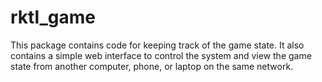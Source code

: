 # rktl_game

This package contains code for keeping track of the game state. It also contains
a simple web interface to control the system and view the game state from
another computer, phone, or laptop on the same network.
